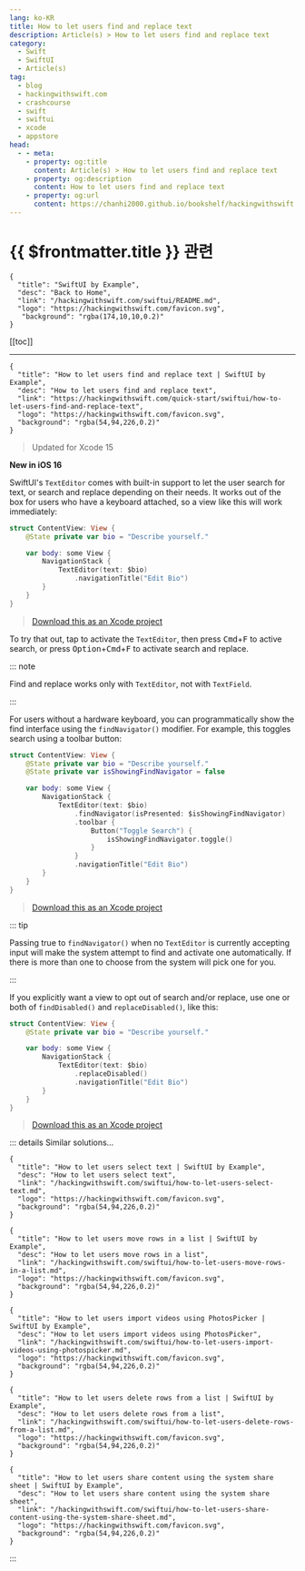```yaml
---
lang: ko-KR
title: How to let users find and replace text
description: Article(s) > How to let users find and replace text
category:
  - Swift
  - SwiftUI
  - Article(s)
tag: 
  - blog
  - hackingwithswift.com
  - crashcourse
  - swift
  - swiftui
  - xcode
  - appstore
head:
  - - meta:
    - property: og:title
      content: Article(s) > How to let users find and replace text
    - property: og:description
      content: How to let users find and replace text
    - property: og:url
      content: https://chanhi2000.github.io/bookshelf/hackingwithswift.com/swiftui/how-to-let-users-find-and-replace-text.html
---
```


# {{ $frontmatter.title }} 관련

```component VPCard
{
  "title": "SwiftUI by Example",
  "desc": "Back to Home",
  "link": "/hackingwithswift.com/swiftui/README.md",
  "logo": "https://hackingwithswift.com/favicon.svg",
   "background": "rgba(174,10,10,0.2)"
}
```

[[toc]]

---

```component VPCard
{
  "title": "How to let users find and replace text | SwiftUI by Example",
  "desc": "How to let users find and replace text",
  "link": "https://hackingwithswift.com/quick-start/swiftui/how-to-let-users-find-and-replace-text",
  "logo": "https://hackingwithswift.com/favicon.svg",
  "background": "rgba(54,94,226,0.2)"
}
```

> Updated for Xcode 15

**New in iOS 16**

SwiftUI's `TextEditor` comes with built-in support to let the user search for text, or search and replace depending on their needs. It works out of the box for users who have a keyboard attached, so a view like this will work immediately:

```swift
struct ContentView: View {
    @State private var bio = "Describe yourself."

    var body: some View {
        NavigationStack {
            TextEditor(text: $bio)
                .navigationTitle("Edit Bio")
        }
    }
}
```

> [<VPIcon icon="fas fa-file-zipper"/>Download this as an Xcode project](https://hackingwithswift.com/files/projects/swiftui/how-to-let-users-find-and-replace-text-1.zip)

To try that out, tap to activate the `TextEditor`, then press <kbd>Cmd</kbd>+<kbd>F</kbd> to active search, or press <kbd>Option</kbd>+<kbd>Cmd</kbd>+<kbd>F</kbd> to activate search and replace.

::: note

Find and replace works only with `TextEditor`, not with `TextField`.

:::

For users without a hardware keyboard, you can programmatically show the find interface using the `findNavigator()` modifier. For example, this toggles search using a toolbar button:

```swift
struct ContentView: View {
    @State private var bio = "Describe yourself."
    @State private var isShowingFindNavigator = false

    var body: some View {
        NavigationStack {
            TextEditor(text: $bio)
                .findNavigator(isPresented: $isShowingFindNavigator)
                .toolbar {
                    Button("Toggle Search") {
                        isShowingFindNavigator.toggle()
                    }
                }
                .navigationTitle("Edit Bio")
        }
    }
}
```

> [<VPIcon icon="fas fa-file-zipper"/>Download this as an Xcode project](https://hackingwithswift.com/files/projects/swiftui/how-to-let-users-find-and-replace-text-2.zip)

::: tip

Passing true to `findNavigator()` when no `TextEditor` is currently accepting input will make the system attempt to find and activate one automatically. If there is more than one to choose from the system will pick one for you.

:::

If you explicitly want a view to opt out of search and/or replace, use one or both of `findDisabled()` and `replaceDisabled()`, like this:

```swift
struct ContentView: View {
    @State private var bio = "Describe yourself."

    var body: some View {
        NavigationStack {
            TextEditor(text: $bio)
                .replaceDisabled()
                .navigationTitle("Edit Bio")
        }
    }
}
```

> [<VPIcon icon="fas fa-file-zipper"/>Download this as an Xcode project](https://hackingwithswift.com/files/projects/swiftui/how-to-let-users-find-and-replace-text-1.zip)

::: details Similar solutions…

```component VPCard
{
  "title": "How to let users select text | SwiftUI by Example",
  "desc": "How to let users select text",
  "link": "/hackingwithswift.com/swiftui/how-to-let-users-select-text.md",
  "logo": "https://hackingwithswift.com/favicon.svg",
  "background": "rgba(54,94,226,0.2)"
}
```

```component VPCard
{
  "title": "How to let users move rows in a list | SwiftUI by Example",
  "desc": "How to let users move rows in a list",
  "link": "/hackingwithswift.com/swiftui/how-to-let-users-move-rows-in-a-list.md",
  "logo": "https://hackingwithswift.com/favicon.svg",
  "background": "rgba(54,94,226,0.2)"
}
```

```component VPCard
{
  "title": "How to let users import videos using PhotosPicker | SwiftUI by Example",
  "desc": "How to let users import videos using PhotosPicker",
  "link": "/hackingwithswift.com/swiftui/how-to-let-users-import-videos-using-photospicker.md",
  "logo": "https://hackingwithswift.com/favicon.svg",
  "background": "rgba(54,94,226,0.2)"
}
```

```component VPCard
{
  "title": "How to let users delete rows from a list | SwiftUI by Example",
  "desc": "How to let users delete rows from a list",
  "link": "/hackingwithswift.com/swiftui/how-to-let-users-delete-rows-from-a-list.md",
  "logo": "https://hackingwithswift.com/favicon.svg",
  "background": "rgba(54,94,226,0.2)"
}
```

```component VPCard
{
  "title": "How to let users share content using the system share sheet | SwiftUI by Example",
  "desc": "How to let users share content using the system share sheet",
  "link": "/hackingwithswift.com/swiftui/how-to-let-users-share-content-using-the-system-share-sheet.md",
  "logo": "https://hackingwithswift.com/favicon.svg",
  "background": "rgba(54,94,226,0.2)"
}
```

:::

